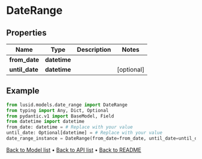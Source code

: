 # DateRange

## Properties
Name | Type | Description | Notes
------------ | ------------- | ------------- | -------------
**from_date** | **datetime** |  | 
**until_date** | **datetime** |  | [optional] 
## Example

```python
from lusid.models.date_range import DateRange
from typing import Any, Dict, Optional
from pydantic.v1 import BaseModel, Field
from datetime import datetime
from_date: datetime = # Replace with your value
until_date: Optional[datetime] = # Replace with your value
date_range_instance = DateRange(from_date=from_date, until_date=until_date)

```

[Back to Model list](../README.md#documentation-for-models) &#8226; [Back to API list](../README.md#documentation-for-api-endpoints) &#8226; [Back to README](../README.md)


